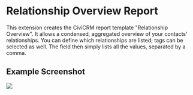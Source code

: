 # Relationship Overview Report

This extension creates the CiviCRM report template "Relationship Overview". It
allows a condensed, aggregated overview of your contacts' relationships. You can
define which relationships are listed; tags can be selected as well. The field
then simply lists all the values, separated by a comma.

## Example Screenshot

<img src="https://raw.githubusercontent.com/systopia/de.systopia.relationreport/master/screenshot.png" />
